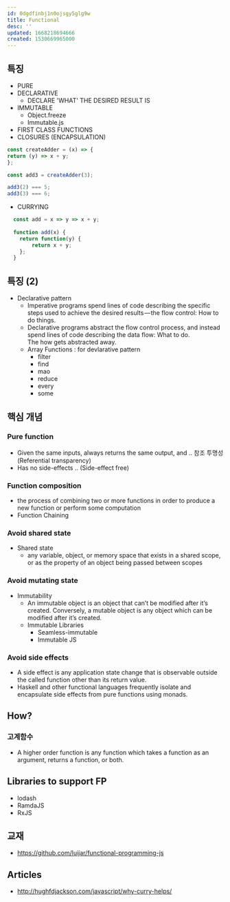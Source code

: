 ```yaml
---
id: 0dgdfinbj1n0ojsgy5glg9w
title: Functional
desc: ''
updated: 1668218694666
created: 1530669965000
---
```



## 특징

- PURE
- DECLARATIVE
  - DECLARE 'WHAT' THE DESIRED RESULT IS
- IMMUTABLE
  - Object.freeze
  - Immutable.js
- FIRST CLASS FUNCTIONS
- CLOSURES (ENCAPSULATION)
```js
const createAdder = (x) => {
return (y) => x + y;
};

const add3 = createAdder(3);

add3(2) === 5;
add3(3) === 6;
```
- CURRYING
```js
  const add = x => y => x + y;
  
  function add(x) {
  	return function(y) {
  		return x + y;
  	};
  }
```

## 특징 (2)

- Declarative pattern
  - Imperative programs spend lines of code describing the specific steps used to achieve the desired results — the flow control: How to do things.
  - Declarative programs abstract the flow control process, and instead spend lines of code describing the data flow: What to do. The how gets abstracted away.
  - Array Functions : for devlarative pattern
    - filter
    - find
    - mao
    - reduce
    - every
    - some


## 핵심 개념

### Pure function
  - Given the same inputs, always returns the same output, and .. 참조 투명성 (Referential transparency)
  - Has no side-effects .. (Side-effect free)
### Function composition
  - the process of combining two or more functions in order to produce a new function or perform some computation
  - Function Chaining
### Avoid shared state
  - Shared state
    - any variable, object, or memory space that exists in a shared scope, or as the property of an object being passed between scopes
### Avoid mutating state
  - Immutability
    - An immutable object is an object that can’t be modified after it’s created. Conversely, a mutable object is any object which can be modified after it’s created.
    - Immutable Libraries
      - Seamless-immutable
      - Immutable JS
### Avoid side effects
  - A side effect is any application state change that is observable outside the called function other than its return value. 
  - Haskell and other functional languages frequently isolate and encapsulate side effects from pure functions using monads.

## How?

### 고계함수
- A higher order function is any function which takes a function as an argument, returns a function, or both.

## Libraries to support FP

- lodash
- RamdaJS
- RxJS


## 교재

- https://github.com/luijar/functional-programming-js

## Articles

- http://hughfdjackson.com/javascript/why-curry-helps/